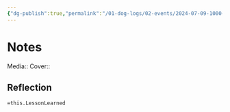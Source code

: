 ```yaml
---
{"dg-publish":true,"permalink":"/01-dog-logs/02-events/2024-07-09-1000-kibeth/","tags":["Doggos/Activity"],"noteIcon":"","created":"2024-07-09T13:01:26.501-03:00","updated":"2024-08-11T20:45:35.696-03:00"}
---
```


# Notes
Media:: 
Cover:: 


## Reflection
`=this.LessonLearned`
